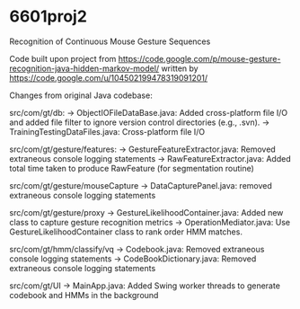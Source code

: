 6601proj2
=========

Recognition of Continuous Mouse Gesture Sequences

Code built upon project from https://code.google.com/p/mouse-gesture-recognition-java-hidden-markov-model/ written by https://code.google.com/u/104502199478319091201/

Changes from original Java codebase:

src/com/gt/db:
  -> ObjectIOFileDataBase.java: Added cross-platform file I/O and added file filter to ignore version control directories (e.g., .svn).
  -> TrainingTestingDataFiles.java: Cross-platform file I/O

src/com/gt/gesture/features:
  -> GestureFeatureExtractor.java: Removed extraneous console logging statements
  -> RawFeatureExtractor.java:  Added total time taken to produce RawFeature (for segmentation routine)

src/com/gt/gesture/mouseCapture
  -> DataCapturePanel.java: removed extraneous console logging statements

src/com/gt/gesture/proxy
  -> GestureLikelihoodContainer.java: Added new class to capture gesture recognition metrics
 -> OperationMediator.java: Use GestureLikelihoodContainer class to rank order HMM matches.

src/com/gt/hmm/classify/vq
  -> Codebook.java: Removed extraneous console logging statements
  -> CodeBookDictionary.java: Removed extraneous console logging statements

src/com/gt/UI
  -> MainApp.java: Added Swing worker threads to generate codebook and HMMs in the background
